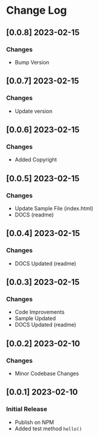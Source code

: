 # Change Log

## [0.0.8] 2023-02-15
### Changes

- Bump Version

## [0.0.7] 2023-02-15
### Changes

- Update version

## [0.0.6] 2023-02-15
### Changes

- Added Copyright  

## [0.0.5] 2023-02-15
### Changes

- Update Sample File (index.html)
- DOCS (readme)

## [0.0.4] 2023-02-15
### Changes

- DOCS Updated (readme)

## [0.0.3] 2023-02-15
### Changes

- Code Improvements 
- Sample Updated 
- DOCS Updated (readme)

## [0.0.2] 2023-02-10
### Changes

- Minor Codebase Changes

## [0.0.1] 2023-02-10
### Initial Release

- Publish on NPM
- Added test method `hello()`
